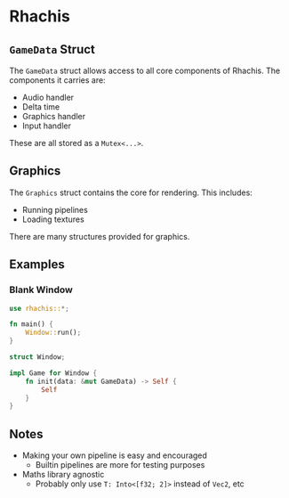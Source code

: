 # Rhachis

## `GameData` Struct

The `GameData` struct allows access to all core components of Rhachis. The components it carries are:

- Audio handler
- Delta time
- Graphics handler
- Input handler

These are all stored as a `Mutex<...>`.

## Graphics

The `Graphics` struct contains the core for rendering. This includes:

- Running pipelines
- Loading textures

There are many structures provided for graphics.

## Examples

### Blank Window

```rust
use rhachis::*;

fn main() {
    Window::run();
}

struct Window;

impl Game for Window {
    fn init(data: &mut GameData) -> Self {
        Self
    }
}
```



## Notes

- Making your own pipeline is easy and encouraged
  - Builtin pipelines are more for testing purposes
- Maths library agnostic
  - Probably only use `T: Into<[f32; 2]>` instead of `Vec2`, etc